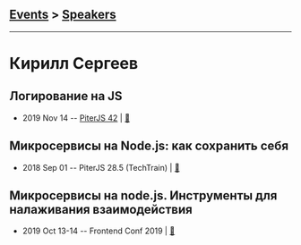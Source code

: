 ## [Events](../README.md) > [Speakers](../speakers.md)
---

# Кирилл Сергеев

## Логирование на JS
- 2019 Nov 14 -- [PiterJS 42](https://www.youtube.com/watch?v=HpQfpLaIK2E)  | [:notebook:](https://github.com/piterjs/slides/blob/master/meetup%3D42/speech%3Djs-logging.pdf)  
## Микросервисы на Node.js: как сохранить себя
- 2018 Sep 01 -- PiterJS 28.5 (TechTrain)  | [:notebook:](https://downloads.ctfassets.net/oxjq45e8ilak/2DWWeik3qMcYKqosM0kS6y/e0060cbb81188d8711f8c49a1032b94a/Kirill_Sergeev_Mikroservisi_na_Nodejs_kak_sohranit_sebya.pdf)  
## Микросервисы на node.js. Инструменты для налаживания взаимодействия
- 2019 Oct 13-14 -- Frontend Conf 2019  | [:notebook:](https://drive.google.com/file/d/1HeK4hZxhwaa4PA_G8Xv-noac6P3-px8k)  

